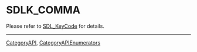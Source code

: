 # SDLK_COMMA

Please refer to [SDL_KeyCode](SDL_KeyCode) for details.

----
[CategoryAPI](CategoryAPI), [CategoryAPIEnumerators](CategoryAPIEnumerators)


